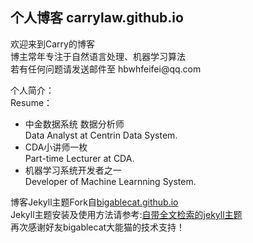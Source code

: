 ## 个人博客 carrylaw.github.io 

<p>欢迎来到Carry的博客<br/>
博主常年专注于自然语言处理、机器学习算法<br/>
若有任何问题请发送邮件至 hbwhfeifei@qq.com
</p>

<p>个人简介：<br/>
Resume：</p>
<ul>
<li>中金数据系统 数据分析师<br/>Data Analyst at Centrin Data System.</li> 
<li>CDA小讲师一枚<br/>Part-time Lecturer at CDA.</li>
<li>机器学习系统开发者之一<br/>Developer of Machine Learnning System.</li>
</ul>

博客Jekyll主题Fork自[bigablecat.github.io](bigablecat.github.io)         
Jekyll主题安装及使用方法请参考:[自带全文检索的jekyll主题](https://bigablecat.github.io/programming/2017/10/12/howtouse/)            
再次感谢好友bigablecat大能猫的技术支持！